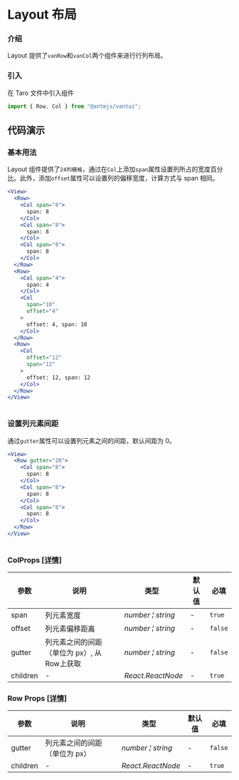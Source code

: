 # Layout 布局

### 介绍

Layout 提供了`vanRow`和`vanCol`两个组件来进行行列布局。

### 引入

在 Taro 文件中引入组件

```js
import { Row, Col } from "@antmjs/vantui";
```

## 代码演示

### 基本用法

Layout 组件提供了`24列栅格`，通过在`Col`上添加`span`属性设置列所占的宽度百分比。此外，添加`offset`属性可以设置列的偏移宽度，计算方式与 span 相同。

```jsx
<View>
  <Row>
    <Col span="8">
      span: 8
    </Col>
    <Col span="8">
      span: 8
    </Col>
    <Col span="8">
      span: 8
    </Col>
  </Row>
  <Row>
    <Col span="4">
      span: 4
    </Col>
    <Col
      span="10"
      offset="4"
    >
      offset: 4, span: 10
    </Col>
  </Row>
  <Row>
    <Col
      offset="12"
      span="12"
    >
      offset: 12, span: 12
    </Col>
  </Row>
</View>
 
```

### 设置列元素间距

通过`gutter`属性可以设置列元素之间的间距，默认间距为 0。

```jsx
<View>
  <Row gutter="20">
    <Col span="8">
      span: 8
    </Col>
    <Col span="8">
      span: 8
    </Col>
    <Col span="8">
      span: 8
    </Col>
  </Row>
</View>
 
```
### ColProps [[详情]](https://github.com/AntmJS/vantui/tree/main/packages/vantui/types/col.d.ts)   

| 参数 | 说明 | 类型 | 默认值 | 必填 |
| --- | --- | --- | --- | --- |
| span | 列元素宽度 | _&nbsp;&nbsp;number&nbsp;&brvbar;&nbsp;string<br/>_ | - | `true` |
| offset | 列元素偏移距离 | _&nbsp;&nbsp;number&nbsp;&brvbar;&nbsp;string<br/>_ | - | `false` |
| gutter | 列元素之间的间距（单位为 px）, 从Row上获取 | _&nbsp;&nbsp;number&nbsp;&brvbar;&nbsp;string<br/>_ | - | `false` |
| children | - | _&nbsp;&nbsp;React.ReactNode<br/>_ | - | `true` |

### Row Props [[详情]](https://github.com/AntmJS/vantui/tree/main/packages/vantui/types/col.d.ts)   

| 参数 | 说明 | 类型 | 默认值 | 必填 |
| --- | --- | --- | --- | --- |
| gutter | 列元素之间的间距（单位为 px） | _&nbsp;&nbsp;number&nbsp;&brvbar;&nbsp;string<br/>_ | - | `false` |
| children | - | _&nbsp;&nbsp;React.ReactNode<br/>_ | - | `true` |

